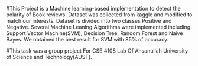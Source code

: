 #This Project is a Machine learning-based implementation to detect the polarity of Book reviews. Dataset was collected from kaggle and modified to match our interests. Dataset is divided into two classes Positive and Negative. Several Machine Leaning Algorithms were implemented including Support Vector Machine(SVM), Decision Tree, Random Forest and Naive Bayes. We obtained the best result for SVM with 85% of accuracy.

#This task was a group project For CSE 4108 Lab Of Ahsanullah University of Science and Technology(AUST).
